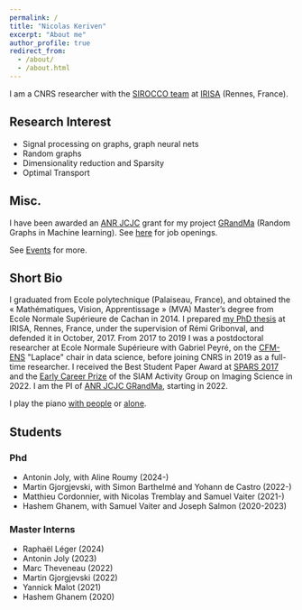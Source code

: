```yaml
---
permalink: /
title: "Nicolas Keriven"
excerpt: "About me"
author_profile: true
redirect_from: 
  - /about/
  - /about.html
---
```


I am a CNRS researcher with the [SIROCCO team](https://team.inria.fr/sirocco/fr/) at [IRISA](https://www.irisa.fr/) (Rennes, France).

## Research Interest

* Signal processing on graphs, graph neural nets
* Random graphs
* Dimensionality reduction and Sparsity
* Optimal Transport

## Misc.

I have been awarded an [ANR JCJC](https://anr.fr/fr/detail/call/programme-jeunes-chercheuses-jeunes-chercheurs-jcjc/) grant for my project [GRandMa](/grandma/) (Random Graphs in Machine learning). See [here](/grandma/) for job openings.

See [Events](/events/) for more.

## Short Bio

I graduated from Ecole polytechnique (Palaiseau, France), and obtained the « Mathématiques, Vision, Apprentissage » (MVA) Master’s degree from Ecole Normale Supérieure de Cachan in 2014. I prepared [my PhD thesis](https://tel.archives-ouvertes.fr/tel-01620815/) at IRISA, Rennes, France, under the supervision of Rémi Gribonval, and defended it in October, 2017. From 2017 to 2019 I was a postdoctoral researcher at Ecole Normale Supérieure with Gabriel Peyré, on the [CFM-ENS](https://data-ens.github.io) "Laplace" chair in data science, before joining CNRS in 2019 as a full-time researcher. I received the Best Student Paper Award at [SPARS 2017](http://spars2017.lx.it.pt/) and the [Early Career Prize](https://www.siam.org/conferences/cm/program/special-events/is22-special-events) of the SIAM Activity Group on Imaging Science in 2022. I am the PI of [ANR JCJC GRandMa](/grandma/), starting in 2022.

I play the piano [with people](https://www.instagram.com/bluecurlmusic/) or [alone](https://youtube.com/nicolaskeriven).


## Students

### Phd
* Antonin Joly, with Aline Roumy (2024-)
* Martin Gjorgjevski, with Simon Barthelmé and Yohann de Castro (2022-)
* Matthieu Cordonnier, with Nicolas Tremblay and Samuel Vaiter (2021-)
* Hashem Ghanem, with Samuel Vaiter and Joseph Salmon (2020-2023)

### Master Interns
* Raphaël Léger (2024)
* Antonin Joly (2023)
* Marc Theveneau (2022)
* Martin Gjorgjevski (2022)
* Yannick Malot (2021)
* Hashem Ghanem (2020)
